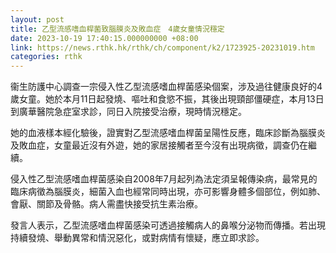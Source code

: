```yaml
---
layout: post
title: 乙型流感嗜血桿菌致腦膜炎及敗血症　4歲女童情況穩定
date: 2023-10-19 17:40:15.000000000 +08:00
link: https://news.rthk.hk/rthk/ch/component/k2/1723925-20231019.htm
categories: rthk
---
```


衞生防護中心調查一宗侵入性乙型流感嗜血桿菌感染個案，涉及過往健康良好的4歲女童。她於本月11日起發燒、嘔吐和食慾不振，其後出現頸部僵硬症，本月13日到廣華醫院急症室求診，同日入院接受治療，現時情況穩定。

她的血液樣本經化驗後，證實對乙型流感嗜血桿菌呈陽性反應，臨床診斷為腦膜炎及敗血症，女童最近沒有外遊，她的家居接觸者至今沒有出現病徵，調查仍在繼續。

侵入性乙型流感嗜血桿菌感染自2008年7月起列為法定須呈報傳染病，最常見的臨床病徵為腦膜炎，細菌入血也經常同時出現，亦可影響身體多個部位，例如肺、會厭、關節及骨骼。病人需盡快接受抗生素治療。

發言人表示，乙型流感嗜血桿菌感染可透過接觸病人的鼻喉分泌物而傳播。若出現持續發燒、舉動異常和情況惡化，或對病情有懷疑，應立即求診。
